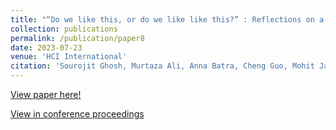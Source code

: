 ```yaml
---
title: "“Do we like this, or do we like like this?” : Reflections on a Human-Centered Machine Learning Approach to Sentiment Analysis"
collection: publications
permalink: /publication/paper8
date: 2023-07-23
venue: 'HCI International'
citation: 'Sourojit Ghosh, Murtaza Ali, Anna Batra, Cheng Guo, Mohit Jain, Joseph Kang, Julia Kharchenko, Varun Suravajhela, Vincent Zhou, and Cecilia Aragon. (2023). “Do we like this, or do we like like this?” : Reflections on a Human-Centered Machine Learning Approach to Sentiment Analysis. In International Conference on Human-Computer Interaction, pp. 63-82. Cham: Springer Nature Switzerland, 2023.'
---
```

[View paper here!](https://sourojitghosh.github.io/files/Emotions_Classifier_HCII_final.pdf)

[View in conference proceedings](https://link.springer.com/chapter/10.1007/978-3-031-35891-3_5)
